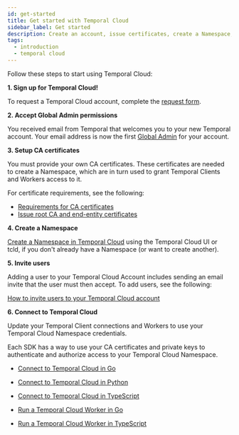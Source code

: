 ```yaml
---
id: get-started
title: Get started with Temporal Cloud
sidebar_label: Get started
description: Create an account, issue certificates, create a Namespace, invite users, and connect.
tags:
  - introduction
  - temporal cloud
---
```


Follow these steps to start using Temporal Cloud:

**1. Sign up for Temporal Cloud!**

To request a Temporal Cloud account, complete the [request form](https://pages.temporal.io/cloud-request-access).

**2. Accept Global Admin permissions**

<!--- Onboarding guide for Temporal Cloud --->

You received email from Temporal that welcomes you to your new Temporal account.
Your email address is now the first [Global Admin](/cloud/users-account-level-roles) for your account.

**3. Setup CA certificates**

You must provide your own CA certificates.
These certificates are needed to create a Namespace, which are in turn used to grant Temporal Clients and Workers access to it.

For certificate requirements, see the following:

- [Requirements for CA certificates](/cloud/certificates-requirements)
- [Issue root CA and end-entity certificates](/cloud/certificates-issue)

**4. Create a Namespace**

[Create a Namespace in Temporal Cloud](/cloud/namespaces-create) using the Temporal Cloud UI or tcld, if you don't already have a Namespace (or want to create another).

**5. Invite users**

Adding a user to your Temporal Cloud Account includes sending an email invite that the user must then accept.
To add users, see the following:

[How to invite users to your Temporal Cloud account](/cloud/users-invite)

**6. Connect to Temporal Cloud**

Update your Temporal Client connections and Workers to use your Temporal Cloud Namespace credentials.

Each SDK has a way to use your CA certificates and private keys to authenticate and authorize access to your Temporal Cloud Namespace.

- [Connect to Temporal Cloud in Go](/go/connect-to-temporal-cloud)
- [Connect to Temporal Cloud in Python](/python/connect-to-temporal-cloud)
- [Connect to Temporal Cloud in TypeScript](/typescript/connect-to-temporal-cloud)

- [Run a Temporal Cloud Worker in Go](/go/run-a-temporal-cloud-worker)
- [Run a Temporal Cloud Worker in TypeScript](/typescript/run-a-temporal-cloud-worker)
